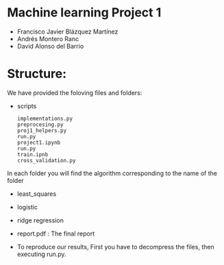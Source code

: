 # Machine learning Project 1
* Francisco Javier Blázquez Martínez
* Andrés Montero Ranc
* David Alonso del Barrio

# Structure:
We have provided the foloving files and folders:

* scripts

      implementations.py
      preprocesing.py 
      proj1_helpers.py
      run.py 
      project1.ipynb 
      run.py
      train.ipnb 
      cross_validation.py 
In each folder you will find the algorithm corresponding to the name of the folder
 * least_squares 
 * logistic 
 * ridge regression 
      
* report.pdf : The final report

* To reproduce our results,  First you have to decompress the files, then executing run.py.







